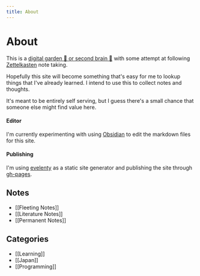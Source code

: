 ```yaml
---
title: About
---
```

# About
This is a [digital garden 🌿 or second brain 🧠](https://maggieappleton.com/garden-history) with some attempt at following [Zettelkasten](https://en.wikipedia.org/wiki/Zettelkasten) note taking.

Hopefully this site will become something that's easy for me to lookup things that I've already learned.
I intend to use this to collect notes and thoughts.


It's meant to be entirely self serving, but I guess there's a small chance that someone else might find value here.

#### Editor
I'm currently experimenting with using [Obsidian](https://obsidian.md/) to edit the markdown files for this site.

#### Publishing
I'm using [evelenty](https://www.11ty.dev/) as a static site generator and publishing the site through [gh-pages](https://pages.github.com/).

## Notes
* [[Fleeting Notes]]
* [[Literature Notes]]
* [[Permanent Notes]]

## Categories
* [[Learning]]
* [[Japan]]
* [[Programming]]